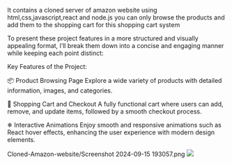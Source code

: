 It contains a cloned server of amazon website using html,css,javascript,react and node.js
you can only browse the products and add them to the shopping cart for this shopping cart system


To present these project features in a more structured and visually appealing format, I’ll break them down into a concise and engaging manner while keeping each point distinct:

Key Features of the Project:

📦 Product Browsing Page
Explore a wide variety of products with detailed information, images, and categories.

🛒 Shopping Cart and Checkout
A fully functional cart where users can add, remove, and update items, followed by a smooth checkout process.

❄ Interactive Animations
Enjoy smooth and responsive animations such as React hover effects, enhancing the user experience with modern design elements.

Cloned-Amazon-website/Screenshot 2024-09-15 193057.png
<img src="https://github.com/Rohan/Cloned-Amazon-website/Screenshot 2024-09-15 193057.png">
